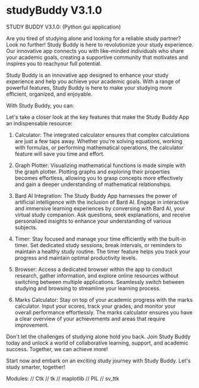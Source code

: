 # studyBuddy V3.1.0
STUDY BUDDY V3.1.0: (Python gui application)

Are you tired of studying alone and looking for a reliable study partner? Look no further! Study Buddy is here to revolutionize your study experience. Our innovative app connects you with like-minded individuals who share your academic goals, creating a supportive community that motivates and inspires you to reachyour full potential.

Study Buddy is an innovative app designed to enhance your study experience and help you achieve your academic goals. With a range of powerful features, Study Buddy is here to make your studying more efficient, organized, and enjoyable.

With Study Buddy, you can:

Let's take a closer look at the key features that make the Study Buddy App an indispensable resource:

1. Calculator: The integrated calculator ensures that complex calculations are just a few taps away. Whether you're solving equations, working with formulas, or performing mathematical operations, the calculator feature will save you time and effort.

2. Graph Plotter: Visualizing mathematical functions is made simple with the graph plotter. Plotting graphs and exploring their properties becomes effortless, allowing you to grasp concepts more effectively and gain a deeper understanding of mathematical relationships.

3. Bard AI Integration: The Study Buddy App harnesses the power of artificial intelligence with the inclusion of Bard AI. Engage in interactive and immersive learning experiences by conversing with Bard AI, your virtual study companion. Ask questions, seek explanations, and receive personalized insights to enhance your understanding of various subjects.

4. Timer: Stay focused and manage your time efficiently with the built-in timer. Set dedicated study sessions, break intervals, or reminders to maintain a healthy study routine. The timer feature helps you track your progress and maintain optimal productivity levels.

5. Browser: Access a dedicated browser within the app to conduct research, gather information, and explore online resources without switching between multiple applications. Seamlessly switch between studying and browsing to streamline your learning process.

6. Marks Calculator: Stay on top of your academic progress with the marks calculator. Input your scores, track your grades, and monitor your overall performance effortlessly. The marks calculator ensures you have a clear overview of your achievements and areas that require improvement.


Don't let the challenges of studying alone hold you back. Join Study Buddy today and unlock a world of collaborative learning, support, and academic success. Together, we can achieve more!

Start now and embark on an exciting study journey with Study Buddy. Let's study smarter, together!

Modules: 
// Ctk
// tk
// maplotlib
// PIL
// sv_ttk
